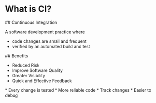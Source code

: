 # What is CI?

<section>
## Continuous Integration

A software development practice where

* code changes are small and frequent
* verified by an automated build and test

<aside class="notes">
</aside>
</section>
<!-- -->

<section>
## Benefits

* Reduced Risk
* Improve Software Quality
* Greater Visibility
* Quick and Effective Feedback

<aside class="notes">
* Every change is tested
* More reliable code
* Track changes
* Easier to debug
</aside>
</section>
<!-- -->

<!--
* https://www.thoughtworks.com/continuous-integration
* https://www.agilealliance.org/glossary/continuous-integration/
* https://aws.amazon.com/devops/continuous-integration/
-->
